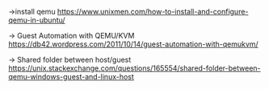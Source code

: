 
->install qemu
https://www.unixmen.com/how-to-install-and-configure-qemu-in-ubuntu/

-> Guest Automation with QEMU/KVM
https://db42.wordpress.com/2011/10/14/guest-automation-with-qemukvm/

-> Shared folder between host/guest
https://unix.stackexchange.com/questions/165554/shared-folder-between-qemu-windows-guest-and-linux-host
